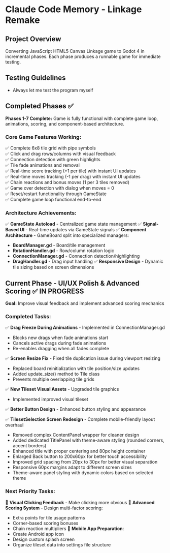 # Claude Code Memory - Linkage Remake

## Project Overview
Converting JavaScript HTML5 Canvas Linkage game to Godot 4 in incremental phases. Each phase produces a runnable game for immediate testing.

## Testing Guidelines
- Always let me test the program myself

## Completed Phases ✅ 
**Phases 1-7 Complete:** Game is fully functional with complete game loop, animations, scoring, and component-based architecture.

### Core Game Features Working:
✅ Complete 6x8 tile grid with pipe symbols  
✅ Click and drag rows/columns with visual feedback  
✅ Connection detection with green highlights  
✅ Tile fade animations and removal  
✅ Real-time score tracking (+1 per tile) with instant UI updates  
✅ Real-time moves tracking (-1 per drag) with instant UI updates  
✅ Chain reactions and bonus moves (1 per 3 tiles removed)  
✅ Game over detection with dialog when moves = 0  
✅ Reset/restart functionality through GameState  
✅ Complete game loop functional end-to-end  

### Architecture Achievements:
✅ **GameState Autoload** - Centralized game state management
✅ **Signal-Based UI** - Real-time updates via GameState signals
✅ **Component Architecture** - GameBoard split into specialized managers:
- **BoardManager.gd** - Board/tile management
- **RotationHandler.gd** - Row/column rotation logic  
- **ConnectionManager.gd** - Connection detection/highlighting
- **DragHandler.gd** - Drag input handling
✅ **Responsive Design** - Dynamic tile sizing based on screen dimensions


## Current Phase - UI/UX Polish & Advanced Scoring ✅ IN PROGRESS
**Goal:** Improve visual feedback and implement advanced scoring mechanics

### Completed Tasks:
✅ **Drag Freeze During Animations** - Implemented in ConnectionManager.gd
- Blocks new drags when fade animations start
- Cancels active drags during fade animations  
- Re-enables dragging when all fades complete

✅ **Screen Resize Fix** - Fixed tile duplication issue during viewport resizing
- Replaced board reinitialization with tile position/size updates
- Added update_size() method to Tile class
- Prevents multiple overlapping tile grids

✅ **New Tileset Visual Assets** - Upgraded tile graphics
- Implemented improved visual tileset

✅ **Better Button Design** - Enhanced button styling and appearance

✅ **TilesetSelection Screen Redesign** - Complete mobile-friendly layout overhaul
- Removed complex ContentPanel wrapper for cleaner design
- Added dedicated TitlePanel with theme-aware styling (rounded corners, accent borders)
- Enhanced title with proper centering and 80px height container
- Enlarged Back button to 200x60px for better touch accessibility
- Improved grid spacing from 20px to 30px for better visual separation
- Responsive 60px margins adapt to different screen sizes
- Theme-aware panel styling with dynamic colors based on selected theme

### Next Priority Tasks:
🔄 **Visual Clicking Feedback** - Make clicking more obvious
🔄 **Advanced Scoring System** - Design multi-factor scoring:
  - Extra points for tile usage patterns
  - Corner-based scoring bonuses  
  - Chain reaction multipliers
🔄 **Mobile App Preparation**:
  - Create Android app icon
  - Design custom splash screen  
  - Organize tileset data into settings file structure